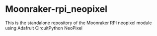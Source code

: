 # Moonraker-rpi_neopixel
This is the standalone repository of the Moonraker RPI neopixel module using Adafruit CircuitPython NeoPixel
